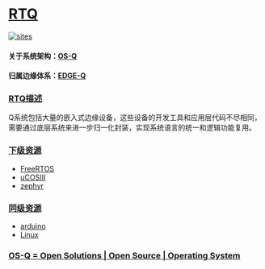 ﻿# [RTQ](https://github.com/OS-Q/RTQ)

[![sites](http://182.61.61.133/link/resources/OSQ.png)](http://www.OS-Q.com)

#### 关于系统架构：[OS-Q](https://github.com/OS-Q)
#### 归属边缘体系：[EDGE-Q](https://github.com/EDGE-Q)

### [RTQ描述](https://github.com/OS-Q/RTQ/wiki) 

Q系统包括大量的嵌入式边缘设备，这些设备的开发工具和应用层代码不尽相同，需要通过底层系统来进一步归一化封装，实现系统语言的统一和逻辑功能复用。

### [下级资源](https://github.com/OS-Q) 

* [FreeRTOS](https://github.com/OS-Q/FreeRTOS)
* [uCOSIII](https://github.com/OS-Q/uCOSIII) 
* [zephyr](https://github.com/OS-Q/zephyr)

### [同级资源](https://github.com/OS-Q) 

* [arduino](https://github.com/OS-Q/arduino)
* [Linux](https://github.com/OS-Q/Linux)

### [OS-Q = Open Solutions | Open Source |  Operating System ](http://www.OS-Q.com)
